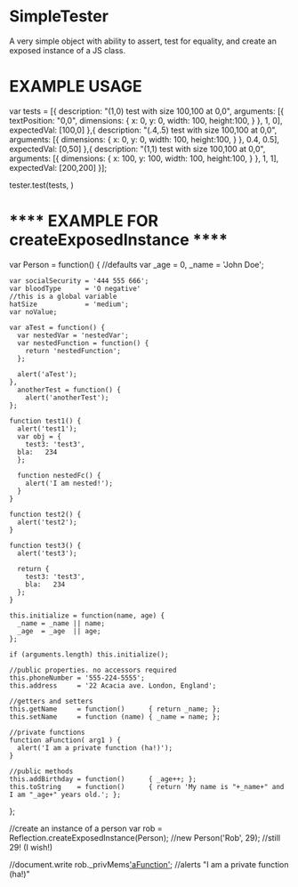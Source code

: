 SimpleTester
============

A very simple object with ability to assert, test for equality, and create an exposed instance of a JS class.

EXAMPLE USAGE
===
var tests = [{
    description: "(1,0) test with size 100,100 at 0,0",
    arguments: [{
        textPosition: "0,0",
        dimensions: {
            x: 0,
            y: 0,
            width: 100,
            height:100,
        }
    }, 1, 0],
    expectedVal: [100,0]
},{
    description: "(.4,.5) test with size 100,100 at 0,0",
    arguments: [{
        dimensions: {
            x: 0,
            y: 0,
            width: 100,
            height:100,
        }
    }, 0.4, 0.5],
    expectedVal: [0,50]
},{
    description: "(1,1) test with size 100,100 at 0,0",
    arguments: [{
        dimensions: {
            x: 100,
            y: 100,
            width: 100,
            height:100,
        }
    }, 1, 1],
    expectedVal: [200,200]
}];

tester.test(tests, )

**** EXAMPLE FOR createExposedInstance ****
===
var Person = function() {
    //defaults
    var _age  =  0,
        _name = 'John Doe';
     
    var socialSecurity = '444 555 666';
    var bloodType      = 'O negative'
    //this is a global variable
    hatSize            = 'medium';
    var noValue;
     
    var aTest = function() {
      var nestedVar = 'nestedVar';
      var nestedFunction = function() {
        return 'nestedFunction';
      };
       
      alert('aTest');
    },
      anotherTest = function() {
        alert('anotherTest');
    };
     
    function test1() {
      alert('test1');
      var obj = {
        test3: 'test3',
      bla:   234
      };
       
      function nestedFc() {
        alert('I am nested!');
      }
    }
     
    function test2() {
      alert('test2');
    }
     
    function test3() {
      alert('test3');
      
      return {
        test3: 'test3',
        bla:   234
      };
    }
     
    this.initialize = function(name, age) {
      _name = _name || name;
      _age  = _age  || age;
    };
     
    if (arguments.length) this.initialize();
     
    //public properties. no accessors required
    this.phoneNumber = '555-224-5555';
    this.address     = '22 Acacia ave. London, England';
     
    //getters and setters
    this.getName     = function()      { return _name; };
    this.setName     = function (name) { _name = name; };
     
    //private functions
    function aFunction( arg1 ) {
      alert('I am a private function (ha!)');
    }
     
    //public methods
    this.addBirthday = function()      { _age++; };
    this.toString    = function()      { return 'My name is "+_name+" and I am "_age+" years old.'; };
};
 
//create an instance of a person
var rob = Reflection.createExposedInstance(Person); //new Person('Rob', 29); //still 29! (I wish!)
 
//document.write
rob._privMems['aFunction']();  //alerts "I am a private function (ha!)"
